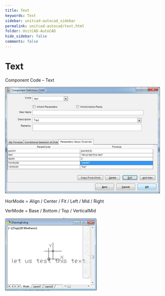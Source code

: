 ```yaml
---
title: Text
keywords: Text
sidebar: unitcad-autocad_sidebar
permalink: unitcad-autocad/text.html
folder: UnitCAD-AutoCAD
hide_sidebar: false
comments: false
---
```

# Text

Component Code – Text

![](/images/text-comp-def-child.jpg)

HorMode = Align / Center / Fit / Left / Mid / Right

VerMode = Base / Bottom / Top / VerticalMid

![](/images/text-drawing4.jpg)
